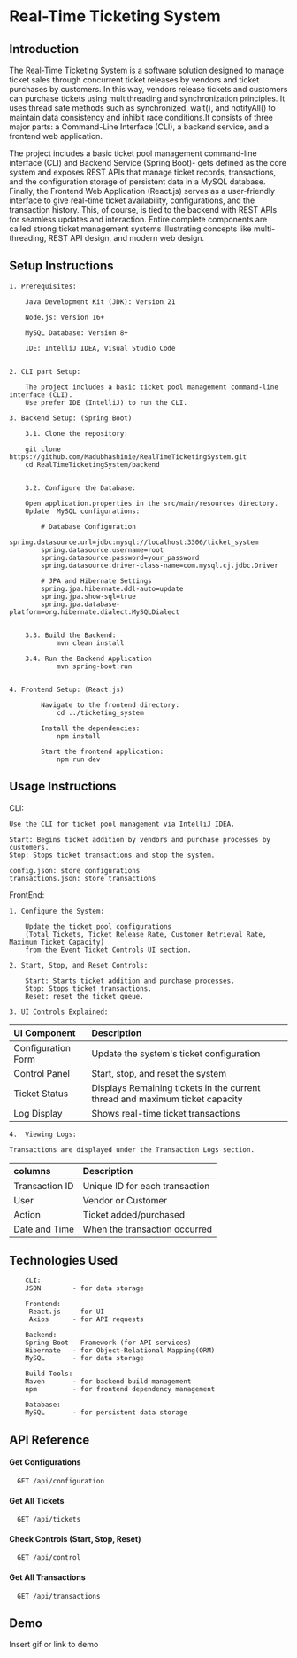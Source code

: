 
# Real-Time Ticketing System






## Introduction


The Real-Time Ticketing System is a software solution designed to manage ticket sales through concurrent ticket releases by vendors and ticket purchases by customers.  In this way, vendors release tickets and customers can purchase tickets using multithreading and synchronization principles. It uses thread safe methods such as synchronized, wait(), and notifyAll() to maintain data consistency and inhibit race conditions.It consists of three major parts: a Command-Line Interface (CLI), a backend service, and a frontend web application.


The project includes a basic ticket pool management command-line interface (CLI) and Backend Service (Spring Boot)- gets defined as the core system and exposes REST APIs that manage ticket records, transactions, and the configuration storage of persistent data in a MySQL database. Finally, the Frontend Web Application (React.js) serves as a user-friendly interface to give real-time ticket availability, configurations, and the transaction history. This, of course, is tied to the backend with REST APIs for seamless updates and interaction. Entire complete components are called strong ticket management systems illustrating concepts like multi-threading, REST API design, and modern web design.





## Setup Instructions

    1. Prerequisites:

        Java Development Kit (JDK): Version 21

        Node.js: Version 16+

        MySQL Database: Version 8+

        IDE: IntelliJ IDEA, Visual Studio Code


    2. CLI part Setup:

        The project includes a basic ticket pool management command-line interface (CLI).
        Use prefer IDE (IntelliJ) to run the CLI.
        
    3. Backend Setup: (Spring Boot)

        3.1. Clone the repository:

        git clone https://github.com/Madubhashinie/RealTimeTicketingSystem.git
        cd RealTimeTicketingSystem/backend


        3.2. Configure the Database:

        Open application.properties in the src/main/resources directory.
        Update  MySQL configurations:

            # Database Configuration
            spring.datasource.url=jdbc:mysql://localhost:3306/ticket_system
            spring.datasource.username=root
            spring.datasource.password=your_password
            spring.datasource.driver-class-name=com.mysql.cj.jdbc.Driver

            # JPA and Hibernate Settings
            spring.jpa.hibernate.ddl-auto=update
            spring.jpa.show-sql=true
            spring.jpa.database-platform=org.hibernate.dialect.MySQLDialect
        

        3.3. Build the Backend:
                mvn clean install

        3.4. Run the Backend Application
                mvn spring-boot:run

            
    4. Frontend Setup: (React.js)
            
            Navigate to the frontend directory:
                cd ../ticketing_system

            Install the dependencies:
                npm install

            Start the frontend application:
                npm run dev

            



## Usage Instructions

CLI:

    Use the CLI for ticket pool management via IntelliJ IDEA.

    Start: Begins ticket addition by vendors and purchase processes by customers.
    Stop: Stops ticket transactions and stop the system.

    config.json: store configurations
    transactions.json: store transactions


FrontEnd:

    1. Configure the System:

        Update the ticket pool configurations
        (Total Tickets, Ticket Release Rate, Customer Retrieval Rate, Maximum Ticket Capacity)
        from the Event Ticket Controls UI section.

    2. Start, Stop, and Reset Controls:

        Start: Starts ticket addition and purchase processes.
        Stop: Stops ticket transactions.
        Reset: reset the ticket queue.

    3. UI Controls Explained:        
| UI Component  | Description            |
| :-------- | :------------------------- |
| Configuration Form | Update the system's ticket configuration|
| Control Panel | Start, stop, and reset the system|
| Ticket Status | Displays Remaining tickets in the current thread and  maximum ticket capacity|
| Log Display | Shows real-time ticket transactions|

    4.  Viewing Logs:

    Transactions are displayed under the Transaction Logs section.
| columns  | Description            |
| :-------- | :------------------------- |
| Transaction ID |Unique ID for each transaction |
| User |Vendor or Customer|
| Action|Ticket added/purchased |
| Date and Time |When the transaction occurred|




    


## Technologies Used
        CLI:
        JSON        - for data storage
        
        Frontend:
         React.js   - for UI
         Axios      - for API requests

        Backend: 
        Spring Boot - Framework (for API services)
        Hibernate   - for Object-Relational Mapping(ORM)
        MySQL       - for data storage

        Build Tools: 
        Maven       - for backend build management
        npm         - for frontend dependency management

        Database: 
        MySQL       - for persistent data storage
## API Reference

#### Get Configurations

```http
  GET /api/configuration
```

#### Get All Tickets

```http
  GET /api/tickets
```

#### Check Controls (Start, Stop, Reset)

```http
  GET /api/control
```

#### Get All Transactions

```http
  GET /api/transactions
```




## Demo

Insert gif or link to demo

